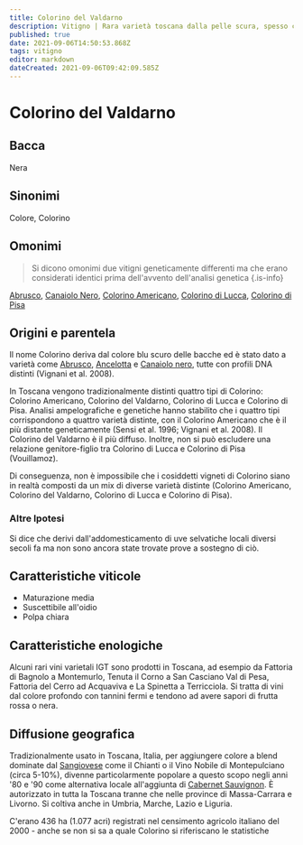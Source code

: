 ```yaml
---
title: Colorino del Valdarno
description: Vitigno | Rara varietà toscana dalla pelle scura, spesso confusa con altre chiamate "Colorine". Particolarmente utile per aggiungere colore ai blend.
published: true
date: 2021-09-06T14:50:53.868Z
tags: vitigno
editor: markdown
dateCreated: 2021-09-06T09:42:09.585Z
---
```


# Colorino del Valdarno

## Bacca
Nera

## Sinonimi
Colore, Colorino

## Omonimi
> Si dicono omonimi due vitigni geneticamente differenti ma che erano considerati identici prima dell'avvento dell'analisi genetica
{.is-info}

[Abrusco](/vitigni/Italia/abrusco), [Canaiolo Nero](/vitigni/Italia/canaiolo-nero), [Colorino Americano](/vitigni/Italia/colorino-americano), [Colorino di Lucca](/vitigni/Italia/colorino-di-lucca), [Colorino di Pisa](/vitigni/Italia/colorino-di-pisa)

## Origini e parentela

Il nome Colorino deriva dal colore blu scuro delle bacche ed è stato dato a varietà come [Abrusco](/vitigni/Italia/abrusco), [Ancelotta](/vitigni/Italia/ancelotta) e [Canaiolo nero](/vitigni/Italia/canaiolo-nero), tutte con profili DNA distinti (Vignani et al. 2008).

In Toscana vengono tradizionalmente distinti quattro tipi di Colorino: Colorino Americano, Colorino del Valdarno, Colorino di Lucca e Colorino di Pisa. Analisi ampelografiche e genetiche hanno stabilito che i quattro tipi corrispondono a quattro varietà distinte, con il Colorino Americano che è il più distante geneticamente (Sensi et al. 1996; Vignani et al. 2008). Il Colorino del Valdarno è il più diffuso. Inoltre, non si può escludere una relazione genitore-figlio tra Colorino di Lucca e Colorino di Pisa (Vouillamoz).

Di conseguenza, non è impossibile che i cosiddetti vigneti di Colorino siano in realtà composti da un mix di diverse varietà distinte (Colorino Americano, Colorino del Valdarno, Colorino di Lucca e Colorino di Pisa).

### Altre Ipotesi

Si dice che derivi dall'addomesticamento di uve selvatiche locali diversi secoli fa ma non sono ancora state trovate prove a sostegno di ciò.

## Caratteristiche viticole

- Maturazione media
- Suscettibile all'oidio
- Polpa chiara

## Caratteristiche enologiche
Alcuni rari vini varietali IGT sono prodotti in Toscana, ad esempio da Fattoria di Bagnolo a Montemurlo, Tenuta il Corno a San Casciano Val di Pesa, Fattoria del Cerro ad Acquaviva e La Spinetta a Terricciola. Si tratta di vini dal colore profondo con tannini fermi e tendono ad avere sapori di frutta rossa o nera.

## Diffusione geografica

Tradizionalmente usato in Toscana, Italia, per aggiungere colore a blend dominate dal [Sangiovese](/vitigni/Italia/sangiovese) come il Chianti o il Vino Nobile di Montepulciano (circa 5-10%), divenne particolarmente popolare a questo scopo negli anni '80 e '90 come alternativa locale all'aggiunta di [Cabernet Sauvignon](/vitigni/Francia/cabernet-sauvignon). È autorizzato in tutta la Toscana tranne che nelle province di Massa-Carrara e Livorno. Si coltiva anche in Umbria, Marche, Lazio e Liguria.

C'erano 436 ha (1.077 acri) registrati nel censimento agricolo italiano del 2000 - anche se non si sa a quale Colorino si riferiscano le statistiche


